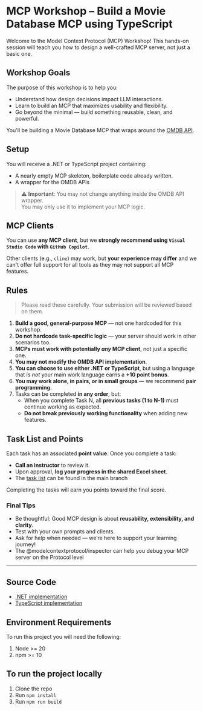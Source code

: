 # MCP Workshop – Build a Movie Database MCP using TypeScript
Welcome to the Model Context Protocol (MCP) Workshop!
This hands-on session will teach you how to design a well-crafted MCP server, not just a basic one.

## Workshop Goals
The purpose of this workshop is to help you:
- Understand how design decisions impact LLM interactions.
- Learn to build an MCP that maximizes usability and flexibility.
- Go beyond the minimal — build something reusable, clean, and powerful.

You'll be building a Movie Database MCP that wraps around the [OMDB API](https://www.omdbapi.com/).

## Setup
You will receive a .NET or TypeScript project containing:
- A nearly empty MCP skeleton, boilerplate code already written.
- A wrapper for the OMDB APIs
> ⚠️ **Important**: You may not change anything inside the OMDB API wrapper.  
> You may only use it to implement your MCP logic.

## MCP Clients
You can use **any MCP client**, but we **strongly recommend using `Visual Studio Code` with `GitHub Copilot`**.

Other clients (e.g., `cline`) may work, but **your experience may differ** and we can't offer full support for all tools as they may not support all MCP features.

## Rules

> Please read these carefully. Your submission will be reviewed based on them.

1. **Build a good, general-purpose MCP** — not one hardcoded for this workshop.
2. **Do not hardcode task-specific logic** — your server should work in other scenarios too.
3. **MCPs must work with potentially *any* MCP client**, not just a specific one.
4. **You may **not** modify the OMDB API implementation**.
5. **You can choose to use either .NET or TypeScript**, but using a language that is *not* your main work language earns a **+10 point bonus**.
6. **You may work alone, in pairs, or in small groups** — we recommend **pair programming**.
7. Tasks can be completed **in any order**, but:
   - When you complete Task N, all **previous tasks (1 to N-1)** must continue working as expected.
   - **Do not break previously working functionality** when adding new features.

## Task List and Points

Each task has an associated **point value**. Once you complete a task:
- **Call an instructor** to review it.
- Upon approval, **log your progress in the shared Excel sheet**.
- The [task list](https://github.com/MoaidHathot/movie-mcp-workshop/blob/main/tasks/task01.md) can be found in the main branch

Completing the tasks will earn you points toward the final score.

### Final Tips

- Be thoughtful: Good MCP design is about **reusability, extensibility, and clarity**.
- Test with your own prompts and clients.
- Ask for help when needed — we’re here to support your learning journey!
- The @modelcontextprotocol/inspector can help you debug your MCP server on the Protocol level

---

## Source Code
- [.NET implementation](https://github.com/MoaidHathot/movie-mcp-workshop/tree/dotnet)
- [TypeScript implementation](https://github.com/MoaidHathot/movie-mcp-workshop/tree/typescript)

## Environment Requirements

To run this project you will need the following:

1. Node >= 20
2. npm >= 10

## To run the project locally

1. Clone the repo
2. Run `npm install`
3. Run `npm run build`
